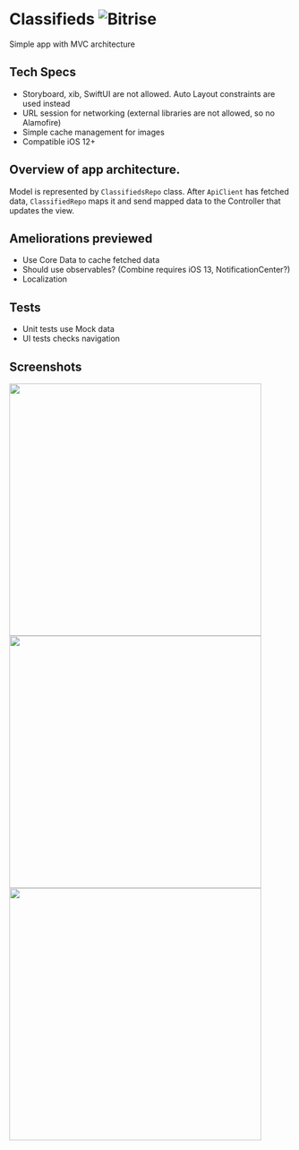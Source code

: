 # Classifieds ![Bitrise](https://app.bitrise.io/app/5a22b06be219896e/status.svg?token=2hp0_AvukhNWjGlY7oZnCQ&branch=main)

Simple app with MVC architecture

## Tech Specs
- Storyboard, xib, SwiftUI are not allowed. Auto Layout constraints are used instead
- URL session for networking (external libraries are not allowed, so no Alamofire)
- Simple cache management for images
- Compatible iOS 12+

## Overview of app architecture.
Model is represented by `ClassifiedsRepo` class. After `ApiClient` has fetched data, `ClassifiedRepo` maps it and send mapped data to the Controller that updates the view.

## Ameliorations previewed
- Use Core Data to cache fetched data
- Should use observables? (Combine requires iOS 13, NotificationCenter?)
- Localization

## Tests
- Unit tests use Mock data
- UI tests checks navigation

## Screenshots

<img src="https://user-images.githubusercontent.com/36896406/116721796-0401e900-a9de-11eb-93b4-bb6cba8d58ba.png" height="450"/>  <img src="https://user-images.githubusercontent.com/36896406/116721817-06644300-a9de-11eb-8900-7c179926602c.png" height="450"/>  <img src="https://user-images.githubusercontent.com/36896406/116721830-082e0680-a9de-11eb-8524-e68d5576d9ad.png" height="450"/>

